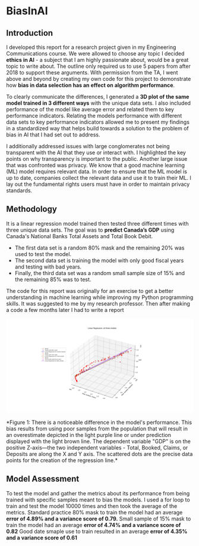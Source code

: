 # BiasInAI

## Introduction

I developed this report for a research project given in my Engineering Communications course. We were allowed to choose any topic I decided **ethics in AI** - a subject that I am highly passionate about, would be a great topic to write about. The outline only required us to use 5 papers from after 2018 to support these arguments. With permission from the TA, I went above and beyond by creating my own code for this project to demonstrate how **bias in data selection has an effect on algorithm performance**.

To clearly communicate the differences, I generated a **3D plot of the same model trained in 3 different ways** with the unique data sets. I also included performance of the model like average error and related them to key performance indicators. Relating the models performance with different data sets to key performance indicators allowed me to present my findings in a standardized way that helps build towards a solution to the problem of bias in AI that I had set out to address.

I additionally addressed issues with large conglomerates not being transparent with the AI that they use or interact with. I highlighted the key points on why transparency is important to the public. Another large issue that was confronted was privacy. We know that a good machine learning (ML) model requires relevant data. In order to ensure that the ML model is up to date, companies collect the relevant data and use it to train their ML. I lay out the fundamental rights users must have in order to maintain privacy standards. 

## Methodology

It is a linear regression model trained then tested three different times with three unique data sets. The goal was to **predict Canada’s GDP** using Canada's National Banks Total Assets and Total Book Debit.

- The first data set is a random 80% mask and the remaining 20% was used to test the model.
- The second data set is training the model with only good fiscal years and testing with bad years.
- Finally, the third data set was a random small sample size of 15% and the remaining 85% was to test.

The code for this report was originally for an exercise to get a better understanding in machine learning while improving my Python programming skills. It was suggested to me by my research professor. Then after making a code a few months later I had to write a report 
<p align="center">
  <img src="allthree.png" width="1000" alt="Image" title="Graph Comparing all the models trained and test data"
       style="transition: all 0.2s ease-in-out;" onmouseover="this.style.transform='scale(4.3)'" onmouseout="this.style.transform='none'">

</p>
*Figure 1: There is a noticeable difference in the model's performance. This bias results from using poor samples from the population that will result in an overestimate depicted in the light purple line or under prediction displayed with the light brown line. The dependent variable "GDP" is on the positive Z-axis—the two independent variables - Total, Booked, Claims, or Deposits are along the X and Y axis. The scattered dots are the precise data points for the creation of the regression line.*


## Model Assessment

To test the model and gather the metrics about its performance from being trained with specific samples meant to bias the models. I used a for loop to train and test the model 10000 times and then took the average of the metrics. 
Standard practice 80% mask to train the model had an average **error of 4.89% and a variance score of 0.79.**
Small sample of 15% mask to train the model had an average **error of 4.74% and a variance score of 0.82**
Good date smaple use to train resulted in an average **error of 4.35% and a variance score of 0.61**
